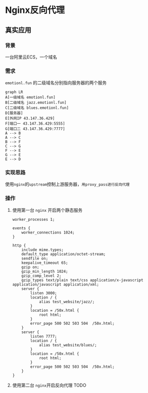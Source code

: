 # Nginx反向代理

## 真实应用

### 背景

一台阿里云ECS，一个域名

### 需求

`emotionl.fun` 的二级域名分别指向服务器的两个服务


```mermaid
graph LR
A[一级域名 emotionl.fun]
B[二级域名 jazz.emotionl.fun]
C[二级域名 blues.emotionl.fun]
D[服务器]
E[外网IP 43.147.36.429]
F[端口一 43.147.36.429:5555]
G[端口二 43.147.36.429:7777]
A --> B
A --> C
B --> F
C --> G
F --> E
G --> E
E --> D

```

### 实现思路

使用`nginx`的`upstream`控制上游服务器，`用proxy_pass进行反向代理`

### 操作

1. 使用第一台 `nginx` 开启两个静态服务

   ```nginx
   worker_processes 1;
   
   events {
       worker_connections 1024;
   }
   
   http {
       include mime.types;
       default_type application/octet-stream;
       sendfile on;
       keepalive_timeout 65;
       gzip on;
       gzip_min_length 1024;
       gzip_comp_level 2;
       gzip_types text/plain text/css application/x-javascript application/javascript application/xml;
       server {
           listen 3000;
           location / {
               alias test_website/jazz/;
           }
           location = /50x.html {
               root html;
           }
           error_page 500 502 503 504  /50x.html;
       }
       server {
           listen 7777;
           location / {
               alias test_website/blues/;
           }
           location = /50x.html {
               root html;
           }
           error_page 500 502 503 504  /50x.html;
       }
   }
   ```

2. 使用第二台 `nginx`开启反向代理 TODO
